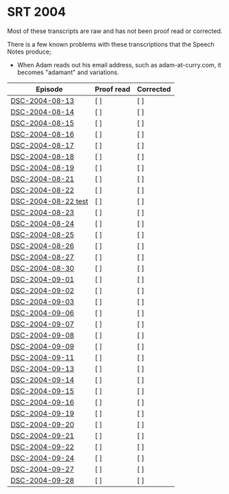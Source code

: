 # SRT 2004

Most of these transcripts are raw and has not been proof read or corrected.

There is a few known problems with these transcriptions that the Speech Notes produce;

* When Adam reads out his email address, such as adam-at-curry.com, it becomes "adamant" and variations.



| Episode                                            | Proof read | Corrected |
| -------------------------------------------------- | ---------- | --------- |
| [DSC-2004-08-13](./DSC-2004-08-13.srt)             | [ ]        | [ ]       |
| [DSC-2004-08-14](./DSC-2004-08-14.srt)             | [ ]        | [ ]       |
| [DSC-2004-08-15](./DSC-2004-08-15.srt)             | [ ]        | [ ]       |
| [DSC-2004-08-16](./DSC-2004-08-16.srt)             | [ ]        | [ ]       |
| [DSC-2004-08-17](./DSC-2004-08-17.srt)             | [ ]        | [ ]       |
| [DSC-2004-08-18](./DSC-2004-08-18.srt)             | [ ]        | [ ]       |
| [DSC-2004-08-19](./DSC-2004-08-19.srt)             | [ ]        | [ ]       |
| [DSC-2004-08-21](./DSC-2004-08-21.srt)             | [ ]        | [ ]       |
| [DSC-2004-08-22](./DSC-2004-08-22.srt)             | [ ]        | [ ]       |
| [DSC-2004-08-22 test](./DSC-2004-08-22%20test.srt) | [ ]        | [ ]       |
| [DSC-2004-08-23](./DSC-2004-08-23.srt)             | [ ]        | [ ]       |
| [DSC-2004-08-24](./DSC-2004-08-24.srt)             | [ ]        | [ ]       |
| [DSC-2004-08-25](./DSC-2004-08-25.srt)             | [ ]        | [ ]       |
| [DSC-2004-08-26](./DSC-2004-08-26.srt)             | [ ]        | [ ]       |
| [DSC-2004-08-27](./DSC-2004-08-27.srt)             | [ ]        | [ ]       |
| [DSC-2004-08-30](./DSC-2004-08-30.srt)             | [ ]        | [ ]       |
| [DSC-2004-09-01](./DSC-2004-09-01.srt)             | [ ]        | [ ]       |
| [DSC-2004-09-02](./DSC-2004-09-02.srt)             | [ ]        | [ ]       |
| [DSC-2004-09-03](./DSC-2004-09-03.srt)             | [ ]        | [ ]       |
| [DSC-2004-09-06](./DSC-2004-09-06.srt)             | [ ]        | [ ]       |
| [DSC-2004-09-07](./DSC-2004-09-07.srt)             | [ ]        | [ ]       |
| [DSC-2004-09-08](./DSC-2004-09-08.srt)             | [ ]        | [ ]       |
| [DSC-2004-09-09](./DSC-2004-09-09.srt)             | [ ]        | [ ]       |
| [DSC-2004-09-11](./DSC-2004-09-11.srt)             | [ ]        | [ ]       |
| [DSC-2004-09-13](./DSC-2004-09-13.srt)             | [ ]        | [ ]       |
| [DSC-2004-09-14](./DSC-2004-09-14.srt)             | [ ]        | [ ]       |
| [DSC-2004-09-15](./DSC-2004-09-15.srt)             | [ ]        | [ ]       |
| [DSC-2004-09-16](./DSC-2004-09-16.srt)             | [ ]        | [ ]       |
| [DSC-2004-09-19](./DSC-2004-09-19.srt)             | [ ]        | [ ]       |
| [DSC-2004-09-20](./DSC-2004-09-20.srt)             | [ ]        | [ ]       |
| [DSC-2004-09-21](./DSC-2004-09-21.srt)             | [ ]        | [ ]       |
| [DSC-2004-09-22](./DSC-2004-09-22.srt)             | [ ]        | [ ]       |
| [DSC-2004-09-24](./DSC-2004-09-24.srt)             | [ ]        | [ ]       |
| [DSC-2004-09-27](./DSC-2004-09-27.srt)             | [ ]        | [ ]       |
| [DSC-2004-09-28](./DSC-2004-09-28.srt)             | [ ]        | [ ]       |

